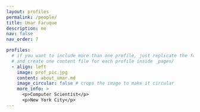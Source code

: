 ```yaml
---
layout: profiles
permalink: /people/
title: Umar Faruque
description: me
nav: false
nav_order: 7

profiles:
  # if you want to include more than one profile, just replicate the following block
  # and create one content file for each profile inside _pages/
  - align: left
    image: prof_pic.jpg
    content: about_umar.md
    image_circular: false # crops the image to make it circular
    more_info: >
      <p>Computer Scientist</p>
      <p>New York City</p>
---
```

